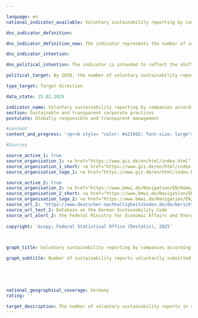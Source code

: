 ```yaml
---

language: en        
national_indicator_available: Voluntary sustainability reporting by companies according to the German Sustainability Code (DNK)        

dns_indicator_definition:         

dns_indicator_definition_new: The indicator represents the number of sustainability reports voluntarily submitted by companies not subject to reporting requirements in accordance with the German Sustainability Code (DNK).        

dns_indicator_intention:         

dns_political_intention: The indicator is intended to reflect the shift in the German corporate landscape towards a more intensive engagement with sustainability issues and to illustrate the increasing commitment of German companies to responsible business practices along global supply chains. The publication of corporate sustainability reports in accordance with standardised guidelines makes it easier to compare companies. It incentivises companies to enhance their reputation by improving their sustainability performance. The identification of economic opportunities and risks associated with climate change, biodiversity, labour conditions and human rights, among other things, can also help to make the company more sustainable and to further develop business models in a future-oriented manner.        

political_target: By 2030, the number of voluntary sustainability reports in accordance with the German Sustainability Code (DNK) will increase significantly        

type_target: Target direction        

data_state: 15.01.2025        

indicator_name: Voluntary sustainability reporting by companies according to the German Sustainability Code (DNK)        
section: Sustainable and transparent corporate practices        
postulate: Globally responsible and transparent management        

#content         
content_and_progress: '<p><b style= "color: #a21942; font-size: large">8.6&nbsp;Voluntary sustainability reporting by companies according to the German Sustainability Code (DNK)</b><br><br>The German Sustainability Code (DNK) was originally designed as an independent reporting standard, offering companies the opportunity to make their sustainable practices transparent and comparable with other companies. It was also intended to help align investment and purchasing decisions with sustainability criteria. Due to developments at the European level, the DNK has evolved into a support tool for implementing the European reporting standards.<br><br>Since 2017, certain companies in Germany have been legally required to produce sustainability reports. This obligation arises from the European CSR Directive (Corporate Social Responsibility) and its national implementation through the CSR Directive Implementation Act (CSR-RUG). The directive sets both formal and content-related requirements and defines which companies are subject to reporting. As part of the European Green Deal, the directive was revised in 2022&nbsp;–&nbsp;now called the Corporate Sustainability Reporting Directive (CSRD)&nbsp;–&nbsp;with a phased expansion of the reporting obligations and the number of companies affected starting from 2025. However, at the time of this publication, the planned extension of mandatory sustainability reporting is still under discussion by European institutions and may be revised or softened. On 26&nbsp;February 2025, the European Commission presented the so-called Sustainability Omnibus Package, which includes, among other things, a limitation of the CSRD’s scope.<br><br>At the same time, the European Commission announced that it would introduce a separate standard in 2025&nbsp;for voluntary sustainability reporting by companies&nbsp;–&nbsp;the Voluntary SME Standard (VSME). This standard is aimed at companies that are not subject to CSRD reporting requirements themselves but need to meet information demands from business partners within value chains or from capital markets.<br><br>The indicator for voluntary sustainability reporting captures the number of such companies that are not yet CSRD-reporting entities but have submitted sustainability reports to the DNK. Restricting the indicator to DNK submissions ensures transparent data availability and avoids mixing or double-counting among reporting standards. However, this limitation also means the indicator’s significance may be constrained, as it only considers one of several possible standards, even though others may serve a similar purpose. It should also be noted that the number of DNK reports submitted does not provide a direct measure of the actual extent of sustainable business practices in German companies but merely reflects the quantitative scope of sustainability reporting under the DNK.<br><br>Large companies with corresponding mandatory reporting obligations are not included. The voluntarily submitted reports from the remaining companies are counted unweighted in the indicator, regardless of their size, economic sector, or potential impact of their sustainability activities.<br><br>In total, 462&nbsp;companies submitted reports in 2023. Compared to previous years, the indicator shows no clear trend: 532&nbsp;reports were recorded in 2022, while only 407&nbsp;reports were submitted in 2021. It is also important to note that some of the submitted reports do not specify whether the companies are already subject to reporting obligations. In 2023, this applied to 43&nbsp;reports, which may also come from companies reporting voluntarily. The majority of reports in 2023&nbsp;were submitted by smaller companies. 256&nbsp;reports&nbsp;–&nbsp;more than half of the total indicator value This indicator shows the proportion of employed persons in the total population of the respective age group. The data source is the <abbr title="European Union" tabindex="0">EU</abbr> Labour Force Survey, which is integrated into the Microcensus in Germany. The survey is conducted throughout the year and is initially summarised by the European statistical office <abbr title="European Statistical Office" tabindex="0">Eurostat</abbr> into quarterly results, from which annual averages are subsequently calculated. The survey covers the population living in private households; persons living in collective households are not included.<br><br>For the purposes of the Labour Force Survey, the employed population includes all persons aged 15&nbsp;and over who performed at least one hour of paid work during the reference week or who worked as unpaid contributing family workers. Also included are persons who were temporarily absent from work, for example due to holiday or illness.<br><br>It should be noted that methodological changes have been made to the Labour Force Survey over time — for example, as a result of the revision of the Microcensus from 2020&nbsp;onwards or due to adjustments following the results of the 2022&nbsp;Census. These changes may affect the comparability of the time series over time.<br><br>The overall employment rate (persons aged 20&nbsp;to 64) rose from 68.7% in 2000&nbsp;by 12.6&nbsp;percentage points to 81.3% in 2024. The original political target of 78.0% for the year 2030&nbsp;was already reached in 2015. As part of the further development of the German Sustainable Development Strategy in 2025, the target was raised to 83%.<br><br>The employment rate of older persons (aged 55&nbsp;to 64) increased significantly from 37.4% in 2000&nbsp;by 37.8&nbsp;percentage points to 75.2% in 2024. Among men in this age group, the rate rose by 32.7&nbsp;percentage points to 78.9%. The employment rate of women in this age group more than doubled over the same period, reaching 71.5% in 2024&nbsp;(2000: 28.7%). If the trend of recent years continues, it can be assumed that the target of raising the employment rate of older persons to 77% will likely be achieved.<br><br>The employment rates of women and men overall have developed in the same direction since 2000, albeit to differing extents: Among men aged 20&nbsp;to 64, the rate rose by 8.3&nbsp;percentage points to 84.8% over the period under review. Among women, the increase was significantly higher, rising by 17&nbsp;percentage points to 77.7% — although starting from a lower baseline.<br><br>When assessing the increase in the female employment rate, it should be taken into account that this was also accompanied by a rise in part-time employment. In 2000, 61.5% of employed women worked full-time and 38.5% part-time. By 2024, the shares were 51.5% full-time and 48.5% part-time. In comparison, the share of men in full-time employment fell over the same period from 95.7% to 88.7%.<br><br>A breakdown of the employment rate by age groups shows largely similar trends: In the age group of 20&nbsp;to 24-year-olds, the rate increased by 5.9&nbsp;percentage points from 2000&nbsp;to 2024, reaching 70.7%. In the age group of 25&nbsp;to 54-year-olds, it rose by 6.0&nbsp;percentage points to 85.3% over the same period. The comparatively lower employment rate among 20&nbsp;to 24-year-olds is primarily due to education and training periods at schools and universities, which delay entry into the labour market.<br><br> came from companies with fewer than 250&nbsp;employees. Additionally, 69&nbsp;reports came from companies with 250&nbsp;to 499&nbsp;employees, and 102&nbsp;reports from companies with 500&nbsp;to 4,999&nbsp;employees.<br><br>A possible expansion of the reporting obligation under the CSRD is expected to have far-reaching effects on the number of companies voluntarily producing sustainability reports. On the one hand, larger companies subject to the reporting requirement will likely demand sustainability information from their suppliers. This could lead smaller companies within value chains to be encouraged to report on sustainability, even if they are not officially affected by the expanded reporting obligation. On the other hand, companies that have previously reported voluntarily through the DNK will drop out of this indicator’s count once they become directly subject to the expanded reporting requirements and therefore no longer report voluntarily.</p>'                

#Sources        

source_active_1: true
source_organisation_1: <a href="https://www.giz.de/en/html/index.html" target="_blank" onclick="return confirm_alert('the German Corporation for International Cooperation', 'En')">German Corporation for International Cooperation</a>
source_organisation_1_short: <a href="https://www.giz.de/en/html/index.html" target="_blank" onclick="return confirm_alert('the German Corporation for International Cooperation', 'En')">German Corporation for International Cooperation</a>
source_organisation_logo_1: <a href="https://www.giz.de/en/html/index.html" target="_blank" onclick="return confirm_alert('the German Corporation for International Cooperation', 'En')"><img src="https://dns-indikatoren.de/public/OrgImgEn/giz.png" alt="German Corporation for International Cooperation" title=" Click here to visit the homepage of the organizationGerman Corporation for International Cooperation" style="height:60px; width:148px; border:transparent"/></a>

source_active_2: true
source_organisation_2: <a href="https://www.bmwi.de/Navigation/EN/Home/home.html" target="_blank" onclick="return confirm_alert('the Federal Ministry for Economic Affairs and Energy', 'En')">Federal Ministry for Economic Affairs and Energy</a>
source_organisation_2_short: <a href="https://www.bmwi.de/Navigation/EN/Home/home.html" target="_blank" onclick="return confirm_alert('the Federal Ministry for Economic Affairs and Energy', 'En')">Federal Ministry for Economic Affairs and Energy</a>
source_organisation_logo_2: <a href="https://www.bmwi.de/Navigation/EN/Home/home.html" target="_blank" onclick="return confirm_alert('the Federal Ministry for Economic Affairs and Energy', 'En')"><img src="https://dns-indikatoren.de/public/OrgImgEn/bmwe.png" alt="Federal Ministry for Economic Affairs and Energy" title=" Click here to visit the homepage of the organizationFederal Ministry for Economic Affairs and Energy" style="height:60px; width:148px; border:transparent"/></a>
source_url_2: 'https://www.deutscher-nachhaltigkeitskodex.de/de/bericht/berichte-einsehen/'
source_url_text_2: Database on the German Sustainability Code
source_url_alert_2: the Federal Ministry for Economic Affairs and Energy
        
copyright: '&copy; Federal Statistical Office (Destatis), 2025'        

        

graph_title: Voluntary sustainability reporting by companies according to the German Sustainability Code (DNK)        

graph_subtitle: Number of sustainability reports voluntarily submitted by companies not subject to reporting requirements        

        

                

national_geographical_coverage: Germany        
rating: ''        

target_description: The number of voluntary sustainability reports in accordance with the German Sustainability Code (DNK) should increase.<br><br>No assessment possible. Too few data points.        
---
```


